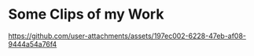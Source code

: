 # Some Clips of my Work

https://github.com/user-attachments/assets/197ec002-6228-47eb-af08-9444a54a76f4




